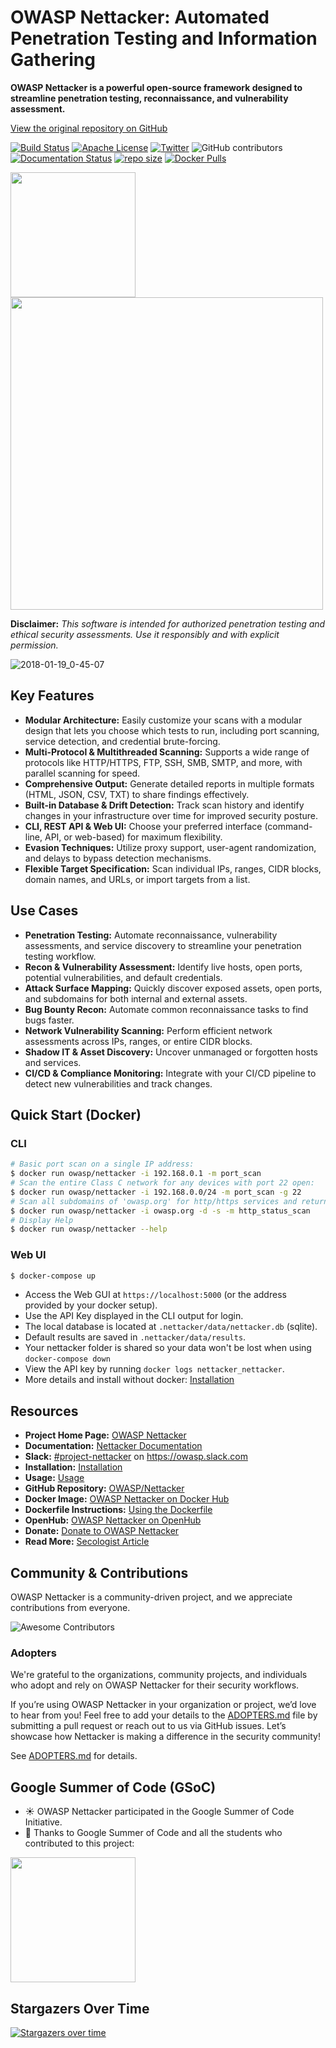 # OWASP Nettacker: Automated Penetration Testing and Information Gathering

**OWASP Nettacker is a powerful open-source framework designed to streamline penetration testing, reconnaissance, and vulnerability assessment.**  

[View the original repository on GitHub](https://github.com/OWASP/Nettacker)

[![Build Status](https://github.com/OWASP/Nettacker/actions/workflows/ci_cd.yml/badge.svg?branch=master)](https://github.com/OWASP/Nettacker/actions/workflows/ci_cd.yml/badge.svg?branch=master)
[![Apache License](https://img.shields.io/badge/License-Apache%20v2-green.svg)](https://github.com/OWASP/Nettacker/blob/master/LICENSE)
[![Twitter](https://img.shields.io/badge/Twitter-@iotscan-blue.svg)](https://twitter.com/iotscan)
![GitHub contributors](https://img.shields.io/github/contributors/OWASP/Nettacker)
[![Documentation Status](https://readthedocs.org/projects/nettacker/badge/?version=latest)](https://nettacker.readthedocs.io/en/latest/?badge=latest)
[![repo size ](https://img.shields.io/github/repo-size/OWASP/Nettacker)](https://github.com/OWASP/Nettacker)
[![Docker Pulls](https://img.shields.io/docker/pulls/owasp/nettacker)](https://hub.docker.com/r/owasp/nettacker)

<img src="https://raw.githubusercontent.com/OWASP/Nettacker/master/nettacker/web/static/img/owasp-nettacker.png" width="200"><img src="https://raw.githubusercontent.com/OWASP/Nettacker/master/nettacker/web/static/img/owasp.png" width="500">

**Disclaimer:** *This software is intended for authorized penetration testing and ethical security assessments. Use it responsibly and with explicit permission.*

![2018-01-19_0-45-07](https://user-images.githubusercontent.com/7676267/35123376-283d5a3e-fcb7-11e7-9b1c-92b78ed4fecc.gif)

## Key Features

*   **Modular Architecture:** Easily customize your scans with a modular design that lets you choose which tests to run, including port scanning, service detection, and credential brute-forcing.
*   **Multi-Protocol & Multithreaded Scanning:** Supports a wide range of protocols like HTTP/HTTPS, FTP, SSH, SMB, SMTP, and more, with parallel scanning for speed.
*   **Comprehensive Output:** Generate detailed reports in multiple formats (HTML, JSON, CSV, TXT) to share findings effectively.
*   **Built-in Database & Drift Detection:** Track scan history and identify changes in your infrastructure over time for improved security posture.
*   **CLI, REST API & Web UI:** Choose your preferred interface (command-line, API, or web-based) for maximum flexibility.
*   **Evasion Techniques:** Utilize proxy support, user-agent randomization, and delays to bypass detection mechanisms.
*   **Flexible Target Specification:** Scan individual IPs, ranges, CIDR blocks, domain names, and URLs, or import targets from a list.

## Use Cases

*   **Penetration Testing:** Automate reconnaissance, vulnerability assessments, and service discovery to streamline your penetration testing workflow.
*   **Recon & Vulnerability Assessment:** Identify live hosts, open ports, potential vulnerabilities, and default credentials.
*   **Attack Surface Mapping:** Quickly discover exposed assets, open ports, and subdomains for both internal and external assets.
*   **Bug Bounty Recon:** Automate common reconnaissance tasks to find bugs faster.
*   **Network Vulnerability Scanning:** Perform efficient network assessments across IPs, ranges, or entire CIDR blocks.
*   **Shadow IT & Asset Discovery:** Uncover unmanaged or forgotten hosts and services.
*   **CI/CD & Compliance Monitoring:** Integrate with your CI/CD pipeline to detect new vulnerabilities and track changes.

## Quick Start (Docker)

### CLI

```bash
# Basic port scan on a single IP address:
$ docker run owasp/nettacker -i 192.168.0.1 -m port_scan
# Scan the entire Class C network for any devices with port 22 open:
$ docker run owasp/nettacker -i 192.168.0.0/24 -m port_scan -g 22
# Scan all subdomains of 'owasp.org' for http/https services and return HTTP status code
$ docker run owasp/nettacker -i owasp.org -d -s -m http_status_scan
# Display Help
$ docker run owasp/nettacker --help
```

### Web UI

```bash
$ docker-compose up 
```

*   Access the Web GUI at `https://localhost:5000` (or the address provided by your docker setup).
*   Use the API Key displayed in the CLI output for login.
*   The local database is located at `.nettacker/data/nettacker.db` (sqlite).
*   Default results are saved in `.nettacker/data/results`.
*   Your nettacker folder is shared so your data won't be lost when using `docker-compose down`
*   View the API key by running `docker logs nettacker_nettacker`.
*   More details and install without docker: [Installation](https://nettacker.readthedocs.io/en/latest/Installation)

## Resources

*   **Project Home Page:** [OWASP Nettacker](https://owasp.org/nettacker)
*   **Documentation:** [Nettacker Documentation](https://nettacker.readthedocs.io)
*   **Slack:** [#project-nettacker](https://owasp.slack.com/archives/CQZGG24FQ) on https://owasp.slack.com
*   **Installation:** [Installation](https://nettacker.readthedocs.io/en/latest/Installation)
*   **Usage:** [Usage](https://nettacker.readthedocs.io/en/latest/Usage)
*   **GitHub Repository:** [OWASP/Nettacker](https://github.com/OWASP/Nettacker)
*   **Docker Image:** [OWASP Nettacker on Docker Hub](https://hub.docker.com/r/owasp/nettacker)
*   **Dockerfile Instructions:** [Using the Dockerfile](https://nettacker.readthedocs.io/en/latest/Installation/#install-nettacker-using-docker)
*   **OpenHub:** [OWASP Nettacker on OpenHub](https://www.openhub.net/p/OWASP-Nettacker)
*   **Donate:** [Donate to OWASP Nettacker](https://owasp.org/donate/?reponame=www-project-nettacker&title=OWASP+Nettacker)
*   **Read More:** [Secologist Article](https://www.secologist.com/open-source-projects)

## Community & Contributions

OWASP Nettacker is a community-driven project, and we appreciate contributions from everyone.

![Awesome Contributors](https://contrib.rocks/image?repo=OWASP/Nettacker)

### Adopters

We're grateful to the organizations, community projects, and individuals who adopt and rely on OWASP Nettacker for their security workflows.

If you’re using OWASP Nettacker in your organization or project, we’d love to hear from you! Feel free to add your details to the [ADOPTERS.md](ADOPTERS.md) file by submitting a pull request or reach out to us via GitHub issues. Let’s showcase how Nettacker is making a difference in the security community!

 See [ADOPTERS.md](ADOPTERS.md) for details.

## Google Summer of Code (GSoC)

*   ☀️ OWASP Nettacker participated in the Google Summer of Code Initiative.
*   🙏 Thanks to Google Summer of Code and all the students who contributed to this project:

<a href="https://summerofcode.withgoogle.com"><img src="https://betanews.com/wp-content/uploads/2016/03/vertical-GSoC-logo.jpg" width="200"></img></a>

## Stargazers Over Time

[![Stargazers over time](https://starchart.cc/OWASP/Nettacker.svg)](https://starchart.cc/OWASP/Nettacker)